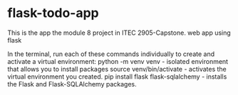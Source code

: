 # flask-todo-app
This is the app the module 8 project in ITEC 2905-Capstone. web app using flask

In the terminal, run each of these commands individually to create and activate a virtual environment:
    python -m venv venv - isolated environment that allows you to install packages
    source venv/bin/activate  - activates the virtual environment you created. 
    pip install flask flask-sqlalchemy  - installs the Flask and Flask-SQLAlchemy packages.


